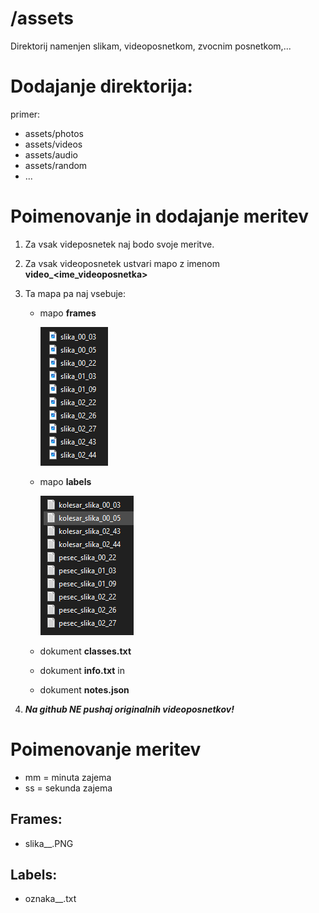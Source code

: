 # /assets
Direktorij namenjen slikam, videoposnetkom, zvocnim posnetkom,...

# Dodajanje direktorija:
primer:
- assets/photos
- assets/videos
- assets/audio
- assets/random
- ...

# Poimenovanje in dodajanje meritev
1. Za vsak videposnetek naj bodo svoje meritve.
2. Za vsak videoposnetek ustvari mapo z imenom **video_<ime_videoposnetka>**
3. Ta mapa pa naj vsebuje:
    - mapo **frames**

        ![Vsebina frames](/assets/random/vsebina_frames.PNG)

    - mapo **labels**

        ![Vsebina labels](/assets/random/vsebina_labels.PNG)

    - dokument **classes.txt**
    - dokument **info.txt** in
    - dokument **notes.json**

4. ***Na github NE pushaj originalnih videoposnetkov!***

# Poimenovanje meritev
- mm = minuta zajema
- ss = sekunda zajema

## Frames:
- slika_<mm>_<ss>.PNG


## Labels:
- oznaka_<mm>_<ss>.txt